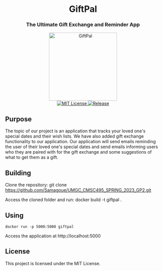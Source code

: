 <h1 align="center">GiftPal</h1>
<h3 align="center">The Ultimate Gift Exchange and Reminder App</h3>

<p align="center">
<img alt="GiftPal" src="https://raw.githubusercontent.com/Samagoue/UMGC_CMSC495_SPRING_2023_GP2/master/static/GiftPalLogo.png" width="220"/>
</br>
<a href="https://github.com/Samagoue/UMGC_CMSC495_SPRING_2023_GP2">
<img alt="MIT License" src="https://img.shields.io/github/license/Samagoue/UMGC_CMSC495_SPRING_2023_GP2.svg"/>
</a>
<a href="https://github.com/Samagoue/UMGC_CMSC495_SPRING_2023_GP2">
<img alt="Release" src="https://img.shields.io/github/release/Samagoue/UMGC_CMSC495_SPRING_2023_GP2.svg"/>
</a>
</p>

## Purpose

The topic of our project is an application that tracks your loved one's special dates and their wish lists. We have also added gift exchange functionality to our application. Our application will send emails reminding the user of their loved one's special dates and send emails informing users who they are paired with for the gift exchange and some suggestions of what to get them as a gift. 

## Building

Clone the repository:
    git clone https://github.com/Samagoue/UMGC_CMSC495_SPRING_2023_GP2.git

Access the cloned folder and run:
    docker build -t giftpal .

## Using

    docker run -p 5000:5000 giftpal

Access the application at http://localhost:5000

## License

This project is licensed under the MIT License.